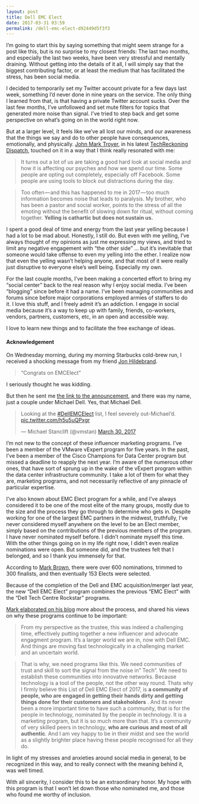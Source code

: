 ```yaml
---
layout: post
title: Dell EMC Elect
date: 2017-03-31 03:59
permalink: /dell-emc-elect-d92449d5f3f3
---
```


I’m going to start this by saying something that might seem strange for a post like this, but is no surprise to my closest friends: The last two months, and especially the last two weeks, have been very stressful and mentally draining. Without getting into the details of it all, I will simply say that the biggest contributing factor, or at least the medium that has facilitated the stress, has been social media.

I decided to temporarily set my Twitter account private for a few days last week, something I’d never done in nine years on the service. The only thing I learned from that, is that having a private Twitter account sucks. Over the last few months, I’ve unfollowed and set mute filters for topics that generated more noise than signal. I’ve tried to step back and get some perspective on what’s going on in the world right now.

<!--more-->

But at a larger level, it feels like we’ve all lost our minds, and our awareness that the things we say and do to other people have consequences, emotionally, and physically. [John Mark Troyer](https://twitter.com/jtroyer), in his latest [TechReckoning Dispatch](http://us9.campaign-archive2.com/?u=57f5f9c5c4e0a0921fae5a97b&id=0193d3a7fa&e=b9a828892d), touched on it in a way that I think really resonated with me:

> It turns out a lot of us are taking a good hard look at social media and how it is affecting our psyches and how we spend our time. Some people are opting out completely, especially off Facebook. Some people are using tools to block out distractions during the day.

> Too often — and this has happened to me in 2017 — too much information becomes noise that leads to paralysis. My brother, who has been a pastor and social worker, points to the stress of all the emoting without the benefit of slowing down for ritual, without coming together. **Yelling is cathartic but does not sustain us.**

I spent a good deal of time and energy from the last year yelling because I had a lot to be mad about. Honestly, I still do. But even with me yelling, I’ve always thought of my opinions as just me expressing my views, and tried to limit any negative engagement with “the other side” … but it’s inevitable that someone would take offense to even my yelling into the ether. I realize now that even the yelling wasn’t helping anyone, and that most of it were really just disruptive to everyone else’s well being. Especially my own.

For the last couple months, I’ve been making a concerted effort to bring my “social center” back to the real reason why I enjoy social media. I’ve been “blogging” since before it had a name. I’ve been managing communities and forums since before major corporations employed armies of staffers to do it. I love this stuff, and I freely admit it’s an addiction. I engage in social media because it’s a way to keep up with family, friends, co-workers, vendors, partners, customers, etc, in an open and accessible way.

I love to learn new things and to facilitate the free exchange of ideas.

#### Acknowledgement

On Wednesday morning, during my morning Starbucks cold-brew run, I received a shocking message from my friend [Jon Hildebrand](https://twitter.com/snoopj123).

> “Congrats on EMCElect”

I seriously thought he was kidding.

But then he sent me [the link to the announcement](https://community.emc.com/docs/DOC-57425), and there was my name, just a couple under Michael Dell. Yes, that Michael Dell.

<blockquote class="twitter-tweet" data-lang="en"><p lang="en" dir="ltr">Looking at the <a href="https://twitter.com/hashtag/DellEMCElect?src=hash">#DellEMCElect</a> list, I feel severely out-Michael’d. <a href="https://t.co/h5u5uQPxgr">pic.twitter.com/h5u5uQPxgr</a></p>&mdash; Michael Stanclift (@vmstan) <a href="https://twitter.com/vmstan/status/847480671492866049">March 30, 2017</a></blockquote> <script async src="//platform.twitter.com/widgets.js" charset="utf-8"></script>

I’m not new to the concept of these influencer marketing programs. I’ve been a member of the VMware vExpert program for five years. In the past, I’ve been a member of the Cisco Champions for Data Center program but missed a deadline to reapply the next year. I’m aware of the numerous other ones, that have sort of sprung up in the wake of the vExpert program within the data center infrastructure community. I take a lot of them for what they are, marketing programs, and not necessarily reflective of any pinnacle of particular expertise.

I’ve also known about EMC Elect program for a while, and I’ve always considered it to be one of the most elite of the many groups, mostly due to the size and the process they go through to determine who gets in. Despite working for one of the largest EMC partners in the midwest, truthfully, I’ve never considered myself anywhere on the level to be an Elect member, simply based on the contributions of the previous members of the program. I have never nominated myself before. I didn’t nominate myself this time. With the other things going on in my life right now, I didn’t even realize nominations were open. But someone did, and the trustees felt that I belonged, and so I thank you immensely for that.

According to [Mark Brown](https://twitter.com/dathbrun), there were over 600 nominations, trimmed to 300 finalists, and then eventually 153 Elects were selected.

Because of the completion of the Dell and EMC acquisition/merger last year, the new “Dell EMC Elect” program combines the previous “EMC Elect” with the “Dell Tech Centre Rockstar” programs.

[Mark elaborated on his blog](https://baysidechronicle.com/2017/03/29/announcing-the-dell-emc-elect-of-2017/) more about the process, and shared his views on why these programs continue to be important:

> From my perspective as the trustee, this was indeed a challenging time, effectively putting together a new influencer and advocate engagment program. It’s a larger world we are in, now with Dell EMC. And things are moving fast technologically in a challenging market and an uncertain world.

> That is why, we need programs like this. We need communities of trust and skill to sort the signal from the noise in” Tech”. We need to establish these communities into innovative networks. Because technology is a tool of the people, not the other way round. Thats why I firmly believe this List of Dell EMC Elect of 2017, is **a community of people, who are engaged in getting their hands dirty and getting things done for their customers and stakeholders** . And its never been a more important time to have such a community, that is for the people in technology, nominated by the people in technology. It is a marketing program, but it is so much more than that. It’s a community of very skilled peers in technology, **who are curious and most of all authentic**. And I am vey happy to be in their midst and see the world as a slightly brighter place having these people recognised for all they do.

In light of my stresses and anxieties around social media in general, to be recognized in this way, and to really connect with the meaning behind it, was well timed.

With all sincerity, I consider this to be an extraordinary honor. My hope with this program is that I won’t let down those who nominated me, and those who found me worthy of inclusion.
